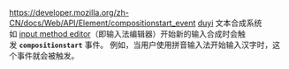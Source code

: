 https://developer.mozilla.org/zh-CN/docs/Web/API/Element/compositionstart_event
[duyi](https://www.bilibili.com/video/BV15h4y1i7Zv/?spm_id_from=333.1007.top_right_bar_window_history.content.click&vd_source=62c8a03e66ff063b9af3e473fadb8049)
文本合成系统如 [input method editor](https://developer.mozilla.org/zh-CN/docs/Glossary/Input_method_editor)（即输入法编辑器）开始新的输入合成时会触发 **`compositionstart`** 事件。
例如，当用户使用拼音输入法开始输入汉字时，这个事件就会被触发。